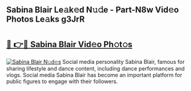 ## Sabina Blair Le𝚊k𝚎d N𝚞𝚍e - Part-N8w Vid𝚎o Photos Le𝚊ks g3JrR

# <h2><a href="http://fbg0rmo.evod.top/?m=Sabina+Blair">🔗 👉🔴 Sabina Blair Vid𝚎o Ph𝚘t𝚘s</a></h2>

[![Sabina Blair N𝚞d𝚎s](https://i.imgur.com/8V9OHl7.gif)](http://fbg0rmo.evod.top/?m=Sabina+Blair)
Social media personality Sabina Blair, famous for sharing lifestyle and dance content, including dance performances and vlogs. Social media Sabina Blair has become an important platform for public figures to engage with their followers. 
